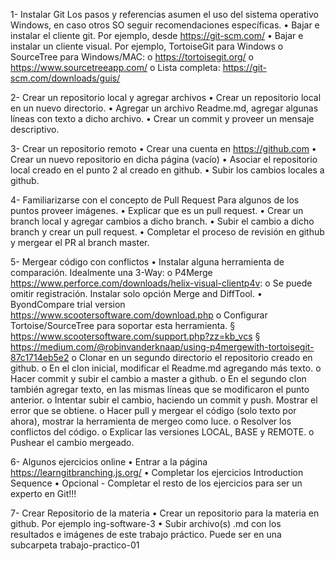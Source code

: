 1- Instalar Git
Los pasos y referencias asumen el uso del sistema operativo Windows, en caso
otros SO seguir recomendaciones específicas.
• Bajar e instalar el cliente git. Por ejemplo, desde https://git-scm.com/
• Bajar e instalar un cliente visual. Por ejemplo, TortoiseGit para Windows o SourceTree para Windows/MAC:
o https://tortoisegit.org/
o https://www.sourcetreeapp.com/
o Lista completa: https://git-scm.com/downloads/guis/

2- Crear un repositorio local y agregar archivos
• Crear un repositorio local en un nuevo directorio.
• Agregar un archivo Readme.md, agregar algunas líneas con texto a dicho
archivo.
• Crear un commit y proveer un mensaje descriptivo.

3- Crear un repositorio remoto
• Crear una cuenta en https://github.com
• Crear un nuevo repositorio en dicha página (vacío)
• Asociar el repositorio local creado en el punto 2 al creado en github.
• Subir los cambios locales a github.

4- Familiarizarse con el concepto de Pull Request
Para algunos de los puntos proveer imágenes.
• Explicar que es un pull request.
• Crear un branch local y agregar cambios a dicho branch.
• Subir el cambio a dicho branch y crear un pull request.
• Completar el proceso de revisión en github y mergear el PR al branch master.

5- Mergear código con conflictos
• Instalar alguna herramienta de comparación. Idealmente una 3-Way:
o P4Merge https://www.perforce.com/downloads/helix-visual-clientp4v:
o Se puede omitir registración. Instalar solo opción Merge and DiffTool.
• ByondCompare trial version https://www.scootersoftware.com/download.php
o Configurar Tortoise/SourceTree para soportar esta herramienta.
§ https://www.scootersoftware.com/support.php?zz=kb_vcs
§ https://medium.com/@robinvanderknaap/using-p4mergewith-tortoisegit-87c1714eb5e2
o Clonar en un segundo directorio el repositorio creado en github.
o En el clon inicial, modificar el Readme.md agregando más texto.
o Hacer commit y subir el cambio a master a github.
o En el segundo clon también agregar texto, en las mismas líneas que se modificaron el punto anterior.
o Intentar subir el cambio, haciendo un commit y push. Mostrar el error que se obtiene.
o Hacer pull y mergear el código (solo texto por ahora), mostrar la herramienta de mergeo como luce.
o Resolver los conflictos del código.
o Explicar las versiones LOCAL, BASE y REMOTE.
o Pushear el cambio mergeado.

6- Algunos ejercicios online
• Entrar a la página https://learngitbranching.js.org/
• Completar los ejercicios Introduction Sequence
• Opcional - Completar el resto de los ejercicios para ser un experto en Git!!!

7- Crear Repositorio de la materia
• Crear un repositorio para la materia en github. Por ejemplo ing-software-3
• Subir archivo(s) .md con los resultados e imágenes de este trabajo práctico.
Puede ser en una subcarpeta trabajo-practico-01